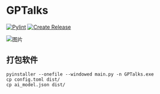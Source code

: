 # GPTalks

[![Pylint](https://github.com/liyixin1/GPTalks/actions/workflows/pylint.yml/badge.svg)](https://github.com/liyixin1/GPTalks/actions/workflows/pylint.yml)
[![Create Release](https://github.com/liyixin1/GPTalks/actions/workflows/release.yml/badge.svg)](https://github.com/liyixin1/GPTalks/actions/workflows/release.yml)

![图片](https://github.com/liyixin1/GPTalks/assets/87890585/fd18a52e-0d77-4fcb-aaae-f8139e991d7c)

## 打包软件
```shell
pyinstaller --onefile --windowed main.py -n GPTalks.exe
cp config.toml dist/
cp ai_model.json dist/
```


